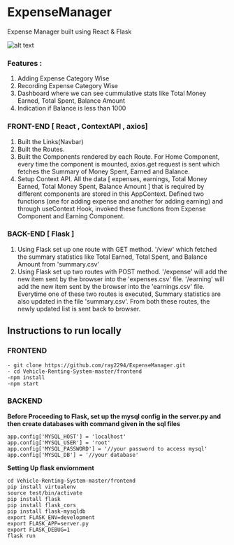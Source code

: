 # ExpenseManager
Expense Manager built using React &amp; Flask

![alt text](https://i.imgur.com/Ss6w1sD.png "Landing Page")


### Features : 
1. Adding Expense Category Wise 
2. Recording Expense Category Wise 
3. Dashboard where we can see cummulative stats like Total Money Earned, Total Spent, Balance Amount
4. Indication if Balance is less than 1000



### FRONT-END [ React , ContextAPI , axios]
1. Built the Links(Navbar)
2. Built the Routes.
3. Built the Components rendered by each Route. For Home Component, every time the component is mounted, axios.get request is sent which fetches the Summary of Money Spent, Earned and Balance. 
4. Setup Context API. All the data [ expenses, earnings, Total Money Earned, Total Money Spent, Balance Amount ] that is required by different components are stored in this AppContext. Defined two functions (one for adding expense and another for adding earning) and through useContext Hook, invoked these functions from Expense Component and Earning Component. 

### BACK-END [ Flask ]
1. Using Flask set up one route with GET method. '/view' which fetched the summary statistics like Total Earned, Total Spent, and Balance Amount from 'summary.csv'
2. Using Flask set up two routes with POST method. '/expense' will add the new item sent by the browser into the 'expenses.csv' file. '/earning' will add the new item sent by the browser into the 'earnings.csv' file. Everytime one of these two routes is executed, Summary statistics are also updated in the file 'summary.csv'. From both these routes, the newly updated list is sent back to browser. 


## Instructions to run locally

### FRONTEND
    - git clone https://github.com/ray2294/ExpenseManager.git
    - cd Vehicle-Renting-System-master/frontend
    -npm install
    -npm start

### BACKEND
**Before Proceeding to Flask, set up the mysql config in the server.py and then create databases with command given in the sql files**

    app.config['MYSQL_HOST'] = 'localhost'
    app.config['MYSQL_USER'] = 'root'
    app.config['MYSQL_PASSWORD'] = '//your password to access mysql'
    app.config['MYSQL_DB'] = '//your database'

**Setting Up flask enviornment**

    cd Vehicle-Renting-System-master/frontend
    pip install virtualenv
    source test/bin/activate
    pip install flask
    pip install flask_cors
    pip install flask-mysqldb
    export FLASK_ENV=development
    export FLASK_APP=server.py
    export FLASK_DEBUG=1
    flask run 